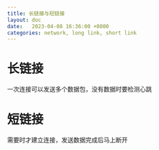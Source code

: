 ```yaml
---
title: 长链接与短链接
layout: doc
date:   2023-04-08 16:36:00 +0800
categories: network, long link, short link
---
```


# 长链接
一次连接可以发送多个数据包，没有数据时要检测心跳

# 短链接
需要时才建立连接，发送数据完成后马上断开